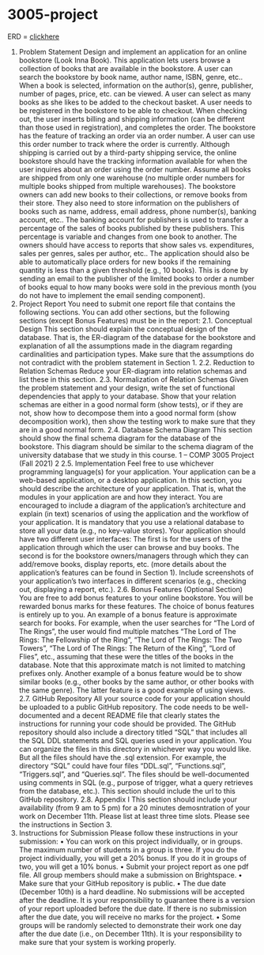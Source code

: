 # 3005-project

ERD = [clickhere](https://lucid.app/lucidchart/de6a2589-42c8-468a-8acc-529cf19793f1/edit?viewport_loc=212%2C540%2C1322%2C1438%2C0_0&invitationId=inv_d010b32b-9e95-4111-973a-eca13a482d85)


1. Problem Statement
Design and implement an application for an online bookstore (Look Inna Book). This application lets users browse a collection of books that are available in the bookstore. A user can search the bookstore by book name, author name, ISBN, genre, etc.. When a book is selected, information on the author(s), genre, publisher, number of pages, price, etc. can be viewed. A user can select as many books as she likes to be added to the checkout basket. A user needs to be registered in the bookstore to be able to checkout. When checking out, the user inserts billing and shipping information (can be different than those used in registration), and completes the order. The bookstore has the feature of tracking an order via an order number. A user can use this order number to track where the order is currently. Although shipping is carried out by a third-party shipping service, the online bookstore should have the tracking information available for when the user inquires about an order using the order number. Assume all books are shipped from only one warehouse (no multiple order numbers for multiple books shipped from multiple warehouses). The bookstore owners can add new books to their collections, or remove books from their store. They also need to store information on the publishers of books such as name, address, email address, phone number(s), banking account, etc.. The banking account for publishers is used to transfer a percentage of the sales of books published by these publishers. This percentage is variable and changes from one book to another. The owners should have access to reports that show sales vs. expenditures, sales per genres, sales per author, etc.. The application should also be able to automatically place orders for new books if the remaining quantity is less than a given threshold (e.g., 10 books). This is done by sending an email to the publisher of the limited books to order a number of books equal to how many books were sold in the previous month (you do not have to implement the email sending component).
2. Project Report
You need to submit one report file that contains the following sections. You can add other sections, but the following sections (except Bonus Features) must be in the report:
2.1. Conceptual Design
This section should explain the conceptual design of the database. That is, the ER-diagram of the database for the bookstore and explanation of all the assumptions made in the diagram regarding cardinalities and participation types. Make sure that the assumptions do not contradict with the problem statement in Section 1.
2.2. Reduction to Relation Schemas
Reduce your ER-diagram into relation schemas and list these in this section.
2.3. Normalization of Relation Schemas
Given the problem statement and your design, write the set of functional dependencies that apply to your database. Show that your relation schemas are either in a good normal form (show tests), or if they are not, show how to decompose them into a good normal form (show decomposition work), then show the testing work to make sure that they are in a good normal form.
2.4. Database Schema Diagram
This section should show the final schema diagram for the database of the bookstore. This diagram should be similar to the schema diagram of the university database that we study in this course.
1
– COMP 3005 Project (Fall 2021) 2 2.5. Implementation
Feel free to use whichever programming language(s) for your application. Your application can be a web-based application, or a desktop application. In this section, you should describe the architecture of your application. That is, what the modules in your application are and how they interact. You are encouraged to include a diagram of the application’s architecture and explain (in text) scenarios of using the application and the workflow of your application. It is mandatory that you use a relational database to store all your data (e.g., no key-value stores).
Your application should have two different user interfaces: The first is for the users of the application through which the user can browse and buy books. The second is for the bookstore owners/managers through which they can add/remove books, display reports, etc. (more details about the application’s features can be found in Section 1).
Include screenshots of your application’s two interfaces in different scenarios (e.g., checking out, displaying a report, etc.).
2.6. Bonus Features (Optional Section)
You are free to add bonus features to your online bookstore. You will be rewarded bonus marks for these features. The choice of bonus features is entirely up to you. An example of a bonus feature is approximate search for books. For example, when the user searches for “The Lord of The Rings”, the user would find multiple matches “The Lord of The Rings: The Fellowship of the Ring”, “The Lord of The Rings: The Two Towers”, “The Lord of The Rings: The Return of the King”, “Lord of Flies”, etc., assuming that these were the titles of the books in the database. Note that this approximate match is not limited to matching prefixes only. Another example of a bonus feature would be to show similar books (e.g., other books by the same author, or other books with the same genre). The latter feature is a good example of using views.
2.7. GitHub Repository
All your source code for your application should be uploaded to a public GitHub repository. The code needs to be well-documented and a decent README file that clearly states the instructions for running your code should be provided. The GitHub repository should also include a directory titled “SQL” that includes all the SQL DDL statements and SQL queries used in your application. You can organize the files in this directory in whichever way you would like. But all the files should have the .sql extension. For example, the directory “SQL” could have four files “DDL.sql”, “Functions.sql”, “Triggers.sql”, and “Queries.sql”. The files should be well-documented using comments in SQL (e.g., purpose of trigger, what a query retrieves from the database, etc.). This section should include the url to this GitHub repository.
2.8. Appendix I
This section should include your availability (from 9 am to 5 pm) for a 20 minutes demosntration of your work on December 11th. Please list at least three time slots. Please see the instructions in Section 3.
3. Instructions for Submission
Please follow these instructions in your submission:
• You can work on this project individually, or in groups. The maximum number of students in a group is three. If you do the project individually, you will get a 20% bonus. If you do it in groups of two, you will get a 10% bonus.
• Submit your project report as one pdf file. All group members should make a submission on Brightspace.
• Make sure that your GitHub repository is public.
• The due date (December 10th) is a hard deadline. No submissions will be accepted after the deadline. It is your responsibility to guarantee there is a version of your report uploaded before the due date. If there is no submission after the due date, you will receive no marks for the project.
• Some groups will be randomly selected to demonstrate their work one day after the due date (i.e., on December 11th). It is your responsibility to make sure that your system is working properly.
